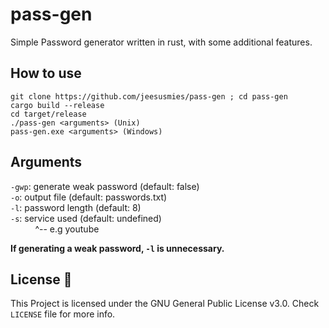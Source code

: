 # pass-gen
Simple Password generator written in rust, with some additional features.


## How to use
```
git clone https://github.com/jeesusmies/pass-gen ; cd pass-gen
cargo build --release
cd target/release
./pass-gen <arguments> (Unix)
pass-gen.exe <arguments> (Windows)
```

## Arguments
`-gwp`: generate weak password (default: false)  
`-o`: output file (default: passwords.txt)  
`-l`: password length (default: 8)  
`-s`: service used (default: undefined)  
&nbsp;  &nbsp;  &nbsp;  &nbsp;  &nbsp;  ^-- e.g youtube  
  
**If generating a weak password, `-l` is unnecessary.**


## License :scroll:
This Project is licensed under the GNU General Public License v3.0. Check `LICENSE` file for more info.
